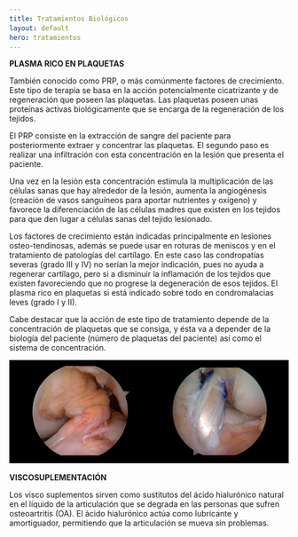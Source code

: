```yaml
---
title: Tratamientos Biológicos
layout: default
hero: tratamientos
---
```


**PLASMA RICO EN PLAQUETAS**

También conocido como PRP, o más comúnmente factores de crecimiento.
Este tipo de terapia se basa en la acción potencialmente cicatrizante y de regeneración que poseen las plaquetas. Las plaquetas poseen unas proteínas activas biológicamente que se encarga de la regeneración de los tejidos.

El PRP consiste en la extracción de sangre del paciente para posteriormente extraer y concentrar las plaquetas. El segundo paso es realizar una infiltración con esta concentración en la lesión que presenta el paciente.

Una vez en la lesión esta concentración estimula la multiplicación de las células sanas que hay alrededor de la lesión, aumenta la angiogénesis (creación de vasos sanguíneos para aportar nutrientes y oxígeno) y favorece la diferenciación de las células madres que existen en los tejidos para que den lugar a células sanas del tejido lesionado.

Los factores de crecimiento están indicadas principalmente en lesiones osteo-tendinosas,  además se puede usar en roturas de meniscos y en el tratamiento de patologías del cartílago. En este caso las condropatías severas (grado III y IV) no serían la mejor indicación, pues no ayuda a regenerar cartílago, pero si a disminuir la inflamación de los tejidos que existen favoreciendo que no progrese la degeneración de esos tejidos. El plasma rico en plaquetas si está indicado sobre todo en condromalacias leves (grado I y II).

Cabe destacar que la acción de este tipo de tratamiento depende de la concentración de plaquetas que se consiga, y ésta va a depender de la biología del paciente (número de plaquetas del paciente) así como el sistema de concentración.

![ejemplo](/assets/example.png "ejemplo")

**VISCOSUPLEMENTACIÓN**

Los visco suplementos sirven como sustitutos del ácido hialurónico natural en el líquido de la articulación que se degrada en las personas que sufren osteoartritis (OA). El ácido hialurónico actúa como lubricante y amortiguador, permitiendo que la articulación se mueva sin problemas.
